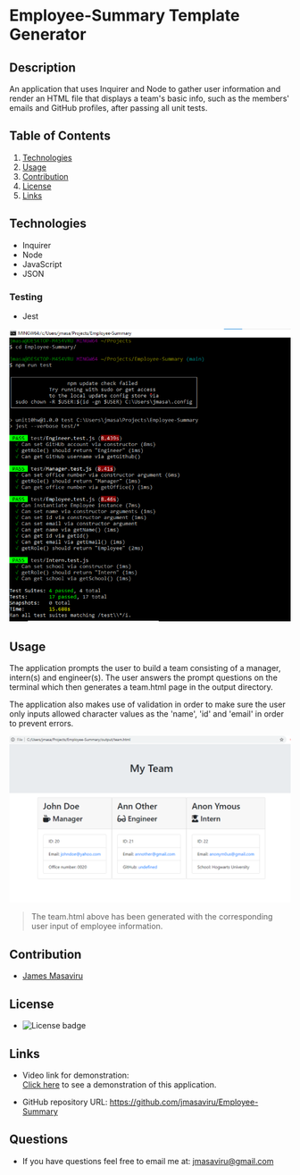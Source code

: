 # Employee-Summary Template Generator

 ## Description
 An application that uses Inquirer and Node to gather user information and render an HTML file that displays a team's basic info, such as the members' emails and GitHub profiles, after passing all unit tests.

 ## Table of Contents
  1. [Technologies](#technologies)
  2. [Usage](#usage)
  3. [Contribution](#contribution)
  4. [License](#license)
  5. [Links](#links)


 ## Technologies

  * Inquirer
  * Node 
  * JavaScript
  * JSON
  
   ### Testing
  * Jest

  ![Testing Screenshot](/Assets/testing-jest(1).png)

 ## Usage
  The application prompts the user to build a team consisting of a manager, intern(s) and engineer(s). The user answers the prompt questions on the terminal which then generates a team.html page in the output directory.

  The application also makes use of validation in order to make sure the user only inputs allowed character values as the 'name', 'id' and 'email' in order to prevent errors. 

  ![Generated Team Screenshot](/Assets/team.png)
 
  >The team.html above has been generated with the corresponding user input of employee information. 

 ## Contribution

  - [James Masaviru](https://github.com/jmasaviru)

 ## License
  *  ![License badge](https://img.shields.io/badge/License-MIT-green)


 ## Links

 * Video link for demonstration:  
  [Click here](https://drive.google.com/file/d/1Ob4HVX32I9472QiMMOGGnfixKS5k8iub/view) to see a demonstration of this application.
 
 * GitHub repository URL: https://github.com/jmasaviru/Employee-Summary

 ## Questions
  * If you have questions feel free to email me at: jmasaviru@gmail.com